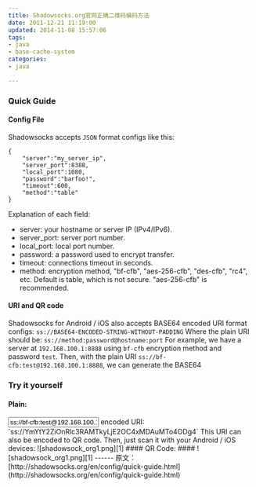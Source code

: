 ```yaml
---
title: Shadowsocks.org官网正确二维码编码方法
date: 2011-12-21 11:19:00
updated: 2014-11-08 15:57:06
tags: 
- java
- base-cache-system
categories: 
- java

---
```

### Quick Guide ###


<!--more-->

#### Config File ####

Shadowsocks accepts `JSON` format configs like this:
    
    {
        "server":"my_server_ip",
        "server_port":8388,
        "local_port":1080,
        "password":"barfoo!",
        "timeout":600,
        "method":"table"
    }

Explanation of each field:
- server: your hostname or server IP (IPv4/IPv6).
- server_port: server port number.
- local_port: local port number.
- password: a password used to encrypt transfer.
- timeout: connections timeout in seconds.
- method: encryption method, "bf-cfb", "aes-256-cfb", "des-cfb", "rc4", etc. Default is table, which is not secure. "aes-256-cfb" is recommended.

#### URI and QR code ####

Shadowsocks for Android / iOS also accepts BASE64 encoded URI format configs:
    `ss://BASE64-ENCODED-STRING-WITHOUT-PADDING`
Where the plain URI should be:
    `ss://method:password@hostname:port`
For example, we have a server at `192.168.100.1:8888` using `bf-cfb` encryption method and password `test`. Then, with the plain URI `ss://bf-cfb:test@192.168.100.1:8888`, we can generate the BASE64 

### Try it yourself ###

#### Plain: ####


<input type="text" value="ss://bf-cfb:test@192.168.100.1:8888" />
encoded URI:
    `ss://YmYtY2ZiOnRlc3RAMTkyLjE2OC4xMDAuMTo4ODg4`
This URI can also be encoded to QR code. Then, just scan it with your Android / iOS devices:
![shadowsock_org1.png][1]
#### QR Code: ####
![shadowsock_org1.png][1]
------
原文：[http://shadowsocks.org/en/config/quick-guide.html](http://shadowsocks.org/en/config/quick-guide.html)


  [1]: https://imgs.gnux.cn/usr/uploads/2014/11/90072417.png